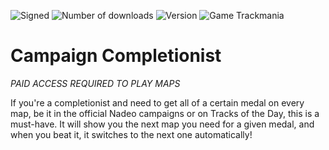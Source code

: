 ![Signed](https://img.shields.io/badge/Signed-Yes-00AA00)
![Number of downloads](https://img.shields.io/badge/dynamic/json?query=downloads&url=https%3A%2F%2Fopenplanet.dev%2Fapi%2Fplugin%2F481&label=Downloads&color=purple)
![Version](https://img.shields.io/badge/dynamic/json?query=version&url=https%3A%2F%2Fopenplanet.dev%2Fapi%2Fplugin%2F481&label=Version&color=red)
![Game Trackmania](https://img.shields.io/badge/Game-Trackmania-blue)
# Campaign Completionist

*PAID ACCESS REQUIRED TO PLAY MAPS*

If you're a completionist and need to get all of a certain medal on every map, be it in the official Nadeo campaigns or on Tracks of the Day, this is a must-have. It will show you the next map you need for a given medal, and when you beat it, it switches to the next one automatically!